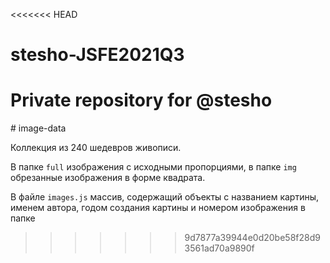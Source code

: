 <<<<<<< HEAD
# stesho-JSFE2021Q3
Private repository for @stesho
=======
﻿# image-data

  
Коллекция из 240 шедевров живописи.  

В папке `full` изображения с исходными пропорциями, в папке `img` обрезанные изображения в форме квадрата.

В файле `images.js` массив, содержащий объекты с названием картины, именем автора, годом создания картины и номером изображения в папке
>>>>>>> 9d7877a39944e0d20be58f28d93561ad70a9890f
